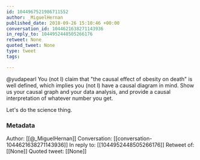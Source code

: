 ```yaml
---
id: 1044967521986711552
author: _MiguelHernan
published_date: 2018-09-26 15:10:46 +00:00
conversation_id: 1044621638271143936
in_reply_to: 1044952448505266176
retweet: None
quoted_tweet: None
type: tweet
tags:

---
```


@yudapearl You (not I) claim that "the causal effect of obesity on death" is well defined, which implies you (not I) have a causal diagram in mind. Show us your causal graph and your data analysis, and provide a causal interpretation of whatever number you get.

Let's do the science thing.

### Metadata

Author: [[@_MiguelHernan]]
Conversation: [[conversation-1044621638271143936]]
In reply to: [[1044952448505266176]]
Retweet of: [[None]]
Quoted tweet: [[None]]

